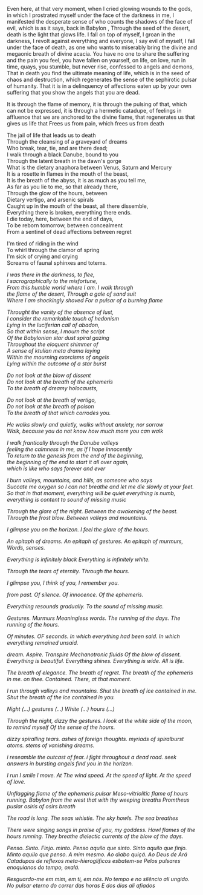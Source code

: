 
<body>
<p>Even here, at that very moment, when I cried glowing wounds to the gods, in which I prostrated myself under the face of the darkness in me, I manifested the desperate sense of who counts the shadows of the face of evil, which is as it says, back in Babylon , Through the seed of the desert, death is the light that glows life. I fall on top of myself, I groan in the darkness, I revolt against everything and everyone, I say evil of myself, I fall under the face of death, as one who wants to miserably bring the divine and megaonic breath of divine acacia. You have no one to share the suffering and the pain you feel, you have fallen on yourself, on life, on love, run in time, quays, you stumble, but never rise, confessed to angels and demons, That in death you find the ultimate meaning of life, which is in the seed of chaos and destruction, which regenerates the sense of the sephirotic pulsar of humanity. That it is in a delinquency of affections eaten up by your own suffering that you show the angels that you are dead.</p>

<p>It is through the flame of memory, it is through the pulsing of that, which can not be expressed, it is through a hermetic catadupe, of feelings in affluence that we are anchored to the divine flame, that regenerates us that gives us life that Frees us from pain, which frees us from death </p>

<p>The jail of life that leads us to death<br/>
Through the cleansing of a graveyard of dreams<br/>
Who break, tear, tie, and are there dead;<br/>
I walk through a black Danube, bound to you<br/>
Through the latent breath in the dawn's gorge<br/>
What is the dietary anaphora between Venus, Saturn and Mercury<br/>
It is a rosette in flames in the mouth of the beast,<br/>
It is the breath of the abyss, it is as much as you tell me,<br/>
As far as you lie to me, so that already there,<br/>
Through the glow of the hours, between<br/>
Dietary vertigo, and arsenic spirals<br/>
Caught up in the mouth of the beast, all there dissemble,<br/>
Everything there is broken, everything there ends.<br/>
I die today, here, between the end of days,<br/>
To be reborn tomorrow, between concealment<br/>
From a sentinel of dead affections between regret<br/></p>

<p>I'm tired of riding in the wind<br/>
To whirl through the clamor of spring<br/>
I'm sick of crying and crying<br/>
Screams of faunal sphinxes and totems.<br/></p>

<p><i>I was there in the darkness, to flee,<br/>
  I sacrographically to the misfortune,<br/>
  From this humble world where I am. I walk through<br/>
  the flame of the desert, Through a gale of sand suit<br/>
  Where I am shockingly shoved For a pulsar of a burning flame<br/></o></p>

  <p><i>Throught the vanity of the absence of lust,<br/>
  I consider the remarkable touch of hedonism<br/>
  Lying in the luciferian call of abadon,<br/>
  So that within sense, I mourn the script<br/>
  Of the Babylonian star dust spiral gazing<br/>
  Throughout the eloquent shimmer of<br/>
  A sense of ktulian meta drama laying<br/>
  Within the mourning exorcisms of angels<br/>
  Lying within the outcome of a star burst<br/></i></p>



  <p><p><i>Do not look at the blow of dissent<br/>
  Do not look at the breath of the ephemeris<br/>
  To the breath of dreamy holocausts,</p>

  <p>Do not look at the breath of vertigo,<br/>
  Do not look at the breath of poison<br/>
  To the breath of that which corrodes you.</p>

  <p>He walks slowly and quietly, walks without anxiety, nor sorrow<br/>
  Walk, because you do not know how much more you can walk</i></p></p>


  <p>I walk frantically through the Danube valleys<br/>
  feeling the calmness in me, as if I hope innocently<br/>
  To return to the genesis from the end of the beginning,<br/>
  the beginning of the end to start it all over again,<br/>
  which is like who says forever and ever<br/></p>

  <p>I burn valleys, mountains, and hills, as someone who says<br/>
  Succate me oxygen so I can not breathe and let me die slowly at your feet.<br/>
  So that in that moment, everything will be quiet everything is numb,<br/>
  everything is content to sound of missing music<br/></p>

Through the glare of the night.
Between the awakening of the beast.
Through the frost blow.
Between valleys and mountains.

I glimpse you on the horizon.
I feel the glare of the hours.

An epitaph of dreams.
An epitaph of gestures.
An epitaph of murmurs,
Words, senses.

Everything is infinitely black
Everything is infinitely white.

Through the tears of eternity.
Through the hours.

I glimpse you, I think of you, I remember you.

from past. Of silence.
Of innocence. Of the ephemeris.

Everything resounds gradually.
To the sound of missing music.

Gestures. Murmurs
Meaningless words.
The running of the days.
The running of the hours.

Of minutes. OF seconds.
In which everything had been said.
In which everything remained unsaid.

dream. Aspire. Transpire
Mechanotronic fluids
Of the blow of dissent.
Everything is beautiful. Everything shines.
Everything is wide. All is life.

The breath of elegance.
The breath of regret.
The breath of the ephemeris
in me. on thee. Contained.
There, at that moment.

I run through valleys and mountains.
Shut the breath of ice contained in me.
Shut the breath of the ice contained in you.

Night (...) gestures (...)
White (...) hours (...)

Through the night, dizzy the gestures.
I look at the white side of the moon, to remind myself
Of the sense of the hours.

dizzy spiralling tears.
ashes of foreign thoughts.
myriads of spiralburst atoms.
stems of vanishing dreams.

i reseamble the outcast of fear.
i fight throughout a dead road.
seek answers in bursting angels
find you in the horizon.

I run I smile I move.
At The wind speed.
At the speed of light.
At the speed of love.

Unflagging flame of the ephemeris pulsar
Meso-vitriolític flame of hours running.
Babylon from the west that with thy weeping breaths
Promtheus puslar osiris of osirs breath

The road is long. The seas whistle.
The sky howls. The sea breathes

There were singing songs in praise of you, my goddess.
Howl flames of the hours running.
They breathe dielectic currents of the blow of the days.

Penso. Sinto. Finjo. minto. Penso aquilo que sinto. 
Sinto aquilo que finjo. Minto aquilo que penso.
A mim mesmo. Ao diabo quiçá. Ao Deus de Ará
Catadupas de reflexos meta-hieroglíficos esbatem-se
Pelos pulsares enoquianos do tempo, oxalá.

Resguardo-me em mim, em ti, em nós. No tempo e no silêncio ali ungido.
No pulsar eterno do correr das horas E dos dias ali afiados

</body>
